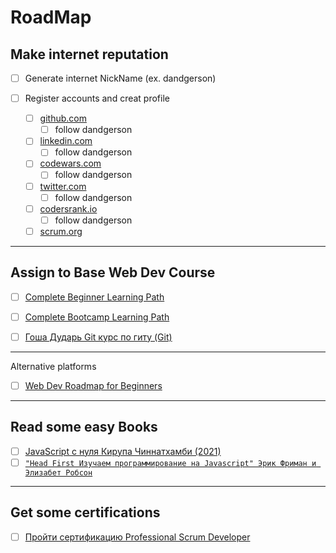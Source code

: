 # RoadMap

## Make internet reputation

- [ ] Generate internet NickName (ex. dandgerson)
- [ ] Register accounts and creat profile

  - [ ] [github.com](github.com)
    - [ ] follow dandgerson
  - [ ] [linkedin.com](https://www.linkedin.com)
    - [ ] follow dandgerson
  - [ ] [codewars.com](www.codewars.com/r/jzxX0Q)
    - [ ] follow dandgerson
  - [ ] [twitter.com](twitter.com)
    - [ ] follow dandgerson
  - [ ] [codersrank.io](https://profile.codersrank.io/register?utm_source=invitation&utm_medium=copy&utm_campaign=62097a2a0ce5490001f23858)
    - [ ] follow dandgerson
  - [ ] [scrum.org](https://www.scrum.org/)

---

## Assign to Base Web Dev Course

- [ ] [Complete Beginner Learning Path](https://frontendmasters.com/learn/beginner/)
- [ ] [Complete Bootcamp Learning Path](https://frontendmasters.com/bootcamp/)

- [ ] [Гоша Дударь Git курс по гиту (Git)](https://www.youtube.com/watch?v=bkNCylkzFRk&list=PL0lO_mIqDDFUesRNkeg46TDd5I6r7p2PI)

---

Alternative platforms

- [ ] [Web Dev Roadmap for Beginners](https://courses.davegray.codes/view/courses/web-dev-roadmap-for-beginners/)

---

## Read some easy Books

- [ ] [JavaScript с нуля Кирупа Чиннатхамби (2021)](https://drive.google.com/file/d/1YHJM9KAQa_67c276V21OE693h_vJfx1_/view?usp=sharing)
- [ ] [`"Head First Изучаем программирование на Javascript" Эрик Фриман и Элизабет Робсон`](https://drive.google.com/file/d/1QWh-Zl6EbL98jVnDOYSMzHinr2LuPGLD/view?usp=share_link)

---

## Get some certifications

- [ ] [Пройти сертификацию Professional Scrum Developer](https://www.scrum.org/assessments/professional-scrum-developer-certification)
